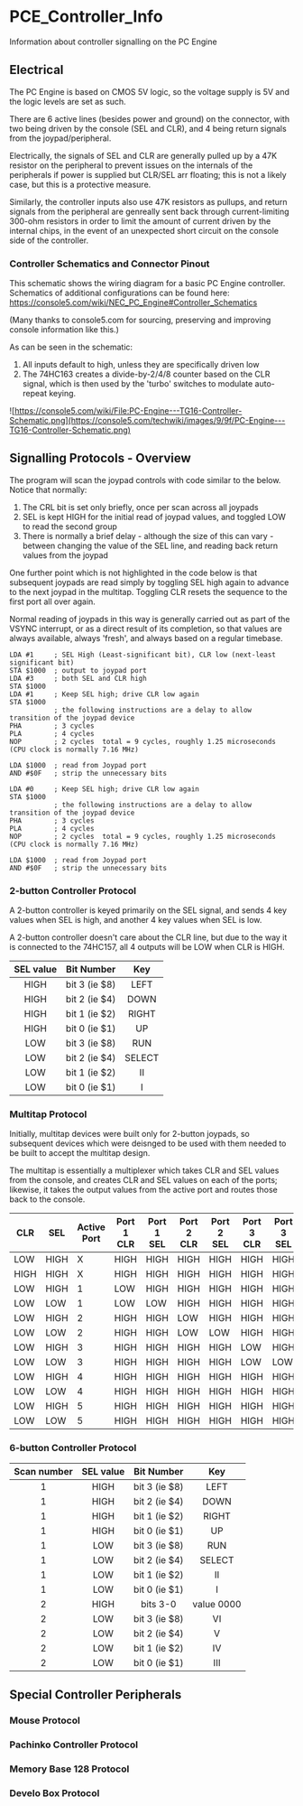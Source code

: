 # PCE_Controller_Info

Information about controller signalling on the PC Engine

## Electrical

The PC Engine is based on CMOS 5V logic, so the voltage supply is 5V and the logic levels are set as such.

There are 6 active lines (besides power and ground) on the connector, with two being driven by
the console (SEL and CLR), and 4 being return signals from the joypad/peripheral.

Electrically, the signals of SEL and CLR are generally pulled up by a 47K resistor on the peripheral
to prevent issues on the internals of the peripherals if power is supplied but CLR/SEL arr floating;
this is not a likely case, but this is a protective measure.

Similarly, the controller inputs also use 47K resistors as pullups, and return signals from the
peripheral are genreally sent back through current-limiting 300-ohm resistors in order to limit
the amount of current driven by the internal chips, in the event of an unexpected short circuit
on the console side of the controller.

### Controller Schematics and Connector Pinout

This schematic shows the wiring diagram for a basic PC Engine controller. Schematics of additional
configurations can be found here:
https://console5.com/wiki/NEC_PC_Engine#Controller_Schematics

(Many thanks to console5.com for sourcing, preserving and improving console information like this.)

As can be seen in the schematic:
 1) All inputs default to high, unless they are specifically driven low
 2) The 74HC163 creates a divide-by-2/4/8 counter based on the CLR signal, which is then used by the
'turbo' switches to modulate auto-repeat keying.

![https://console5.com/wiki/File:PC-Engine---TG16-Controller-Schematic.png](https://console5.com/techwiki/images/9/9f/PC-Engine---TG16-Controller-Schematic.png)


## Signalling Protocols - Overview

The program will scan the joypad controls with code similar to the below.
Notice that normally:
1) The CRL bit is set only briefly, once per scan across all joypads
2) SEL is kept HIGH for the initial read of joypad values, and toggled LOW to read the second group
3) There is normally a brief delay - although the size of this can vary - between changing the value
of the SEL line, and reading back return values from the joypad

One further point which is not highlighted in the code below is that subsequent joypads are read
simply by toggling SEL high again to advance to the next joypad in the multitap. Toggling CLR resets
the sequence to the first port all over again.

Normal reading of joypads in this way is generally carried out as part of the VSYNC interrupt, or
as a direct result of its completion, so that values are always available, always 'fresh', and always
based on a regular timebase.

```
LDA #1     ; SEL High (Least-significant bit), CLR low (next-least significant bit)
STA $1000  ; output to joypad port
LDA #3     ; both SEL and CLR high
STA $1000
LDA #1     ; Keep SEL high; drive CLR low again
STA $1000
           ; the following instructions are a delay to allow transition of the joypad device
PHA        ; 3 cycles
PLA        ; 4 cycles
NOP        ; 2 cycles  total = 9 cycles, roughly 1.25 microseconds (CPU clock is normally 7.16 MHz)

LDA $1000  ; read from Joypad port
AND #$0F   ; strip the unnecessary bits

LDA #0     ; Keep SEL high; drive CLR low again
STA $1000
           ; the following instructions are a delay to allow transition of the joypad device
PHA        ; 3 cycles
PLA        ; 4 cycles
NOP        ; 2 cycles  total = 9 cycles, roughly 1.25 microseconds (CPU clock is normally 7.16 MHz)

LDA $1000  ; read from Joypad port
AND #$0F   ; strip the unnecessary bits
```

### 2-button Controller Protocol

A 2-button controller is keyed primarily on the SEL signal, and sends 4 key values when SEL is high,
and another 4 key values when SEL is low.

A 2-button controller doesn't care about the CLR line, but due to the way it is connected to the 74HC157,
all 4 outputs will be LOW when CLR is HIGH.

| SEL value | Bit Number | Key |
|:------:|:--------------:|:--------:|
| HIGH | bit 3 (ie $8) | LEFT |
| HIGH | bit 2 (ie $4) | DOWN |
| HIGH | bit 1 (ie $2) | RIGHT |
| HIGH | bit 0 (ie $1) | UP |
| LOW | bit 3 (ie $8) | RUN |
| LOW | bit 2 (ie $4) | SELECT |
| LOW | bit 1 (ie $2) | II |
| LOW | bit 0 (ie $1) | I |

### Multitap Protocol

Initially, multitap devices were built only for 2-button joypads, so subsequent devices which
were deisnged to be used with them needed to be built to accept the multitap design.

The multitap is essentially a multiplexer which takes CLR and SEL values from the console, and
creates CLR and SEL values on each of the ports; likewise, it takes the output values from the
active port and routes those back to the console.

| CLR | SEL | Active Port | Port 1 CLR | Port 1 SEL | Port 2 CLR | Port 2 SEL | Port 3 CLR | Port 3 SEL | Port 4 CLR | Port 4 SEL | Port 5 CLR | Port 5 SEL |
|-----|-----|-------------|------------|------------|------------|------------|------------|------------|------------|------------|------------|------------|
| LOW  | HIGH | X | HIGH | HIGH | HIGH | HIGH | HIGH | HIGH | HIGH | HIGH | HIGH | HIGH |
| HIGH | HIGH | X | HIGH | HIGH | HIGH | HIGH | HIGH | HIGH | HIGH | HIGH | HIGH | HIGH |
| LOW  | HIGH | 1 | LOW  | HIGH | HIGH | HIGH | HIGH | HIGH | HIGH | HIGH | HIGH | HIGH |
| LOW  | LOW  | 1 | LOW  | LOW  | HIGH | HIGH | HIGH | HIGH | HIGH | HIGH | HIGH | HIGH |
| LOW  | HIGH | 2 | HIGH | HIGH | LOW  | HIGH | HIGH | HIGH | HIGH | HIGH | HIGH | HIGH |
| LOW  | LOW  | 2 | HIGH | HIGH | LOW  | LOW  | HIGH | HIGH | HIGH | HIGH | HIGH | HIGH |
| LOW  | HIGH | 3 | HIGH | HIGH | HIGH | HIGH | LOW  | HIGH | HIGH | HIGH | HIGH | HIGH |
| LOW  | LOW  | 3 | HIGH | HIGH | HIGH | HIGH | LOW  | LOW  | HIGH | HIGH | HIGH | HIGH |
| LOW  | HIGH | 4 | HIGH | HIGH | HIGH | HIGH | HIGH | HIGH | LOW  | HIGH | HIGH | HIGH |
| LOW  | LOW  | 4 | HIGH | HIGH | HIGH | HIGH | HIGH | HIGH | LOW  | LOW  | HIGH | HIGH |
| LOW  | HIGH | 5 | HIGH | HIGH | HIGH | HIGH | HIGH | HIGH | HIGH | HIGH | LOW  | HIGH |
| LOW  | LOW  | 5 | HIGH | HIGH | HIGH | HIGH | HIGH | HIGH | HIGH | HIGH | LOW  | LOW  |

### 6-button Controller Protocol

| Scan number | SEL value | Bit Number | Key |
|:-----------:|:------:|:--------------:|:--------:|
| 1 | HIGH | bit 3 (ie $8) | LEFT |
| 1 | HIGH | bit 2 (ie $4) | DOWN |
| 1 | HIGH | bit 1 (ie $2) | RIGHT |
| 1 | HIGH | bit 0 (ie $1) | UP |
| 1 | LOW | bit 3 (ie $8) | RUN |
| 1 | LOW | bit 2 (ie $4) | SELECT |
| 1 | LOW | bit 1 (ie $2) | II |
| 1 | LOW | bit 0 (ie $1) | I |
| 2 | HIGH | bits 3-0  | value 0000 |
| 2 | LOW | bit 3 (ie $8) | VI |
| 2 | LOW | bit 2 (ie $4) | V |
| 2 | LOW | bit 1 (ie $2) | IV |
| 2 | LOW | bit 0 (ie $1) | III |

## Special Controller Peripherals

### Mouse Protocol

### Pachinko Controller Protocol

### Memory Base 128 Protocol

### Develo Box Protocol


